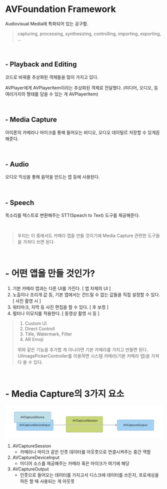 # AVFoundation Framework
Audiovisual Media에 특화되어 있는 공구함.
> capturing, processing, synthesizing, controlling, importing, exporting, ...

<br>

## - Playback and Editing
코드로 바꿔줄 추상화된 객체들을 많이 가지고 있다.

AVPlayer에게 AVPlayerItem이라는 추상화된 객체로 전달했다. (미디어, 오디오, 등 여러가지의 형태를 담을 수 있는 게 AVPlayerItem)

<br> 

## - Media Capture
아이폰의 카메라나 마이크를 통해 들어오는 비디오, 오디오 데이털르 저장할 수 있게끔 해준다.

<br>

## - Audio
오디오 믹싱을 통해 음악을 만드는 앱 등에 사용된다.

<br> 

## - Speech
목소리를 텍스트로 변환해주는 STT(Speach to Text) 도구를 제공해준다. 

<br>

> 우리는 이 중에서도 카메라 앱을 만들 것이기에 Media Capture 관련한 도구들을 가져다 쓰면 된다.

<br>

# - 어떤 앱을 만들 것인가?
1. 기본 카메라 앱과는 다른 UI를 가진다. [ 앱 자체의 UI ]
2. 노출이나 조리개 값 등, 기본 앱에서는 건드릴 수 없는 값들을 직접 설정할 수 있다. [ 사진 촬영 시 ]
3. 워터마크, 자막 등 사진 편집을 할 수 있다. [ 후 보정 ]
4. 필터나 이모지를 적용한다. [ 동영상 촬영 시 등 ]

> 1. Custom UI
> 2. Direct Controll
> 3. Title, Watermark, Filter
> 4. AR Emoji
> 
> 위와 같은 기능을 추가할 게 아니라면 기본 카메라를 가지고 만들면 된다.
> UIImagePickerController를 이용하면 시스템 카메라(기본 카메라 앱)을 가져다 쓸 수 있다.

<br>

# - Media Capture의 3가지 요소
![MediaCapture01](./MediaCapture01.png)
1. AVCaptureSession
    - 카메라나 마이크 같은 인풋 데이터를 아웃풋으로 연결시켜주는 중간 역할
2. AVCaptureDeviceInput
    - 미디어 소스를 제공해주는 카메라 혹은 마이크가 여기에 해당
3. AVCaptureOutput
    - 인풋으로 들어오는 데이터를 가지고서 디스크에 데이터를 쓰든지, 프로세싱을 하든 할 때 사용되는 게 아웃풋


